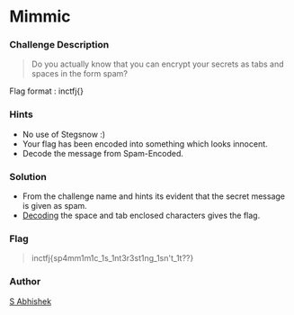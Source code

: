 # Mimmic

### Challenge Description

> Do you actually know that you can encrypt your secrets as tabs and spaces in the form spam?

Flag format : inctfj{}

### Hints

- No use of Stegsnow :)
- Your flag has been encoded into something which looks innocent.
- Decode the message from Spam-Encoded.

### Solution

- From the challenge name and hints its evident that the secret message is given as spam.
- [Decoding](https://www.spammimic.com/decodespace.shtml) the space and tab enclosed characters gives the flag. 

### Flag

> inctfj{sp4mm1m1c_1s_1nt3r3st1ng_1sn't_1t??}

### Author

[S Abhishek](https://twitter.com/a3X3k)


